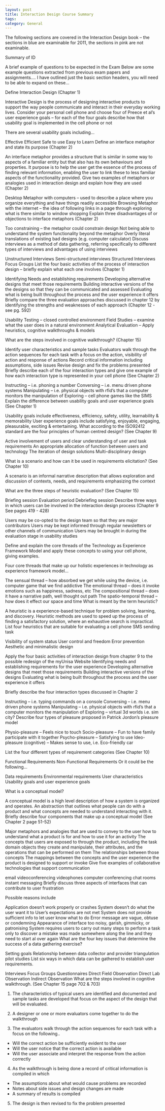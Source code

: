 ```yaml
---
layout: post
title: Interaction Design Course Summary
tags: 
category: General
---
```

The following sections are covered in the Interaction Design book – the sections in blue are examinable for 2011, the sections in pink are not examinable.

Summary of ID

 

A brief example of questions to be expected in the Exam
Below are some example questions extracted from previous exam papers and assignments…. I have outlined just the basic section headers, you will need to be able to expand on these…

Define Interaction Design (Chapter 1)

Interactive Design is the process of designing interactive products to support the way people communicate and interact in their everyday working lives.
Consider your personal cell phone and choose four of Preece et al’s user experience goals – for each of the four goals describe how that usability goal is implemented in the cell phone or not

There are several usability goals including…

Effective
Efficient
Safe to use
Easy to Learn
Define an interface metaphor and state its purpose (Chapter 2)

An interface metaphor provides a structure that is similar in some way to aspects of a familiar entity but that also has its own behaviours and properties. It purpose is to help the user get the essence of the process of finding relevant information, enabling the user to link these to less familiar aspects of the functionality provided.
Give two examples of metaphors or analogies used in interaction design and explain how they are used (Chapter 2)

Desktop Metaphor with computers – used to describe a place where you organize everything and have things readily accessible
Browsing Metaphor with the internet – the idea of following links in a page through exploring what is there similar to window shopping
Explain three disadvantages of or objections to interface metaphors (Chapter 2)

Too constraining – the metaphor could constrain design
Not being able to understand the system functionality beyond the metaphor
Overly literal translations of existing bad designs (e.g. computer calculator)
Discuss interviews as a method of data gathering, referring specifically to different types of interviews and advantages of using interviews

Unstructured Interviews
Semi-structured interviews
Structured Interviews
Focus Groups
List the four basic activities of the process of interaction design – briefly explain what each one involves (Chapter 1)

Identifying Needs and establishing requirements
Developing alternative designs that meet those requirements
Building interactive versions of the the designs so that they can be communicated and assessed
Evaluating what is being built throughout the process and the user experience it offers
Briefly compare the three evaluation approaches discussed in chapter 12 by identifying the strengths and weaknesses of each approach (Chapter 12 - see pg. 592)

Usability Testing – closed controlled environment
Field Studies – examine what the user does in a natural environment
Analytical Evaluation – Apply heuristics, cognitive walkthroughs & models

What are the steps involved in cognitive walkthrough? (Chapter 15)

Identify user characteristics and sample tasks
Evaluators walk through the action sequences for each task with a focus on the action, visibility of action and response of actions
Record critical information including assumptions, side issues
Revise design and fix the problems presented
Briefly describe each of the four interaction types and give one example of how each interaction type is represented in your cell phone (See Chapter 2)

Instructing – i.e. phoning a number
Conversing – i.e. menu driven phone systems
Manipulating – i.e. physical objects with rfid’s that a computer monitors the manipulation of
Exploring – cell phone games like the SIMS
Explain the difference between usability goals and user experience goals (See Chapter 1)

Usability goals include effectiveness, efficiency, safety, utility, learnability & memorability
User experience goals include satisfying, enjoyable, engaging, pleasurable, exciting & entertaining.
What according to the ISO92412 standard are the four principles of human centred design? (See Chapter 9)

Active involvement of users and clear understanding of user and task requirements
An appropriate allocation of function between users and technology
The iteration of design solutions
Multi-disciplinary design


What is a scenario and how can it be used in requirements elicitation? (See Chapter 10)

A scenario is an informal narrative description that allows exploration and discussion of contexts, needs, and requirements emphasizing the context


What are the three steps of heuristic evaluation? (See Chapter 15)

Briefing session
Evaluation period
Debriefing session
Describe three ways in which users can be involved in the interaction design process (Chapter 9 See pages 419 - 428)

Users may be co-opted to the design team so that they are major contributors
Users may be kept informed through regular newsletters or other channels of communication
Users may be brought in during the evaluation stage in usability studies

Define and explain the core threads of the Technology as Experience Framework Model and apply these concepts to using your cell phone, giving examples.

Four core threads that make up our holistic experiences in technology as experience framework model…

The sensual thread – how absorbed we get while using the device, i.e. computer game that we find addictive
The emotional thread – does it invoke emotions such as happiness, sadness, etc
The compositional thread – does it have a narrative path, well thought out path
The spatio-temporal thread – how does it effect our space and time
What is meant by the term heuristic?

A heuristic is a experience-based technique for problem solving, learning, and discovery. Heuristic methods are used to speed up the process of finding a satisfactory solution, where an exhaustive search is impractical.
List four heuristics that are suitable for evaluating a cell phone SMS sending task

Visibility of system status
User control and freedom
Error prevention
Aesthetic and minimalistic design

Apply the four basic activities of interaction design from chapter 9 to the possible redesign of the myUnisa Website
Identifying needs and establishing requirements for the user experience
Developing alternative designs that meet those requirements
Building interactive versions of the designs
Evaluating what is being built throughout the process and the user experience it offers

Briefly describe the four interaction types discussed in Chapter 2

Instructing – i.e. typing commands on a console
Conversing – i.e. menu driven phone systems
Manipulating – i.e. physical objects with rfid’s that a computer monitors the manipulation of
Exploring – virtual 3d worlds i.e. sim city?
Describe four types of pleasure proposed in Patrick Jordon’s pleasure model

Physio-pleasure – Feels nice to touch
Socio-pleasure – Fun to have family participate with it together
Psycho-pleasure – Satisfying to use
Ideo-pleasure (cognitive) – Makes sense to use, i.e. Eco-friendly car

List the four different types of requirement categories (See Chapter 10)

Functional Requirements
Non-Functional Requirements
Or it could be the following…

Data requirements
Environmental requirements
User characteristics
Usability goals and user experience goals

What is a conceptual model?

A conceptual model is a high level description of how a system is organized and operates. An abstraction that outlines what people can do with a product and what concepts are needed to understand interacting with it.
Briefly describe four components that make up a conceptual model (See Chapter 2 page 51-52)

Major metaphors and analogies that are used to convey to the user how to understand what a product is for and how to use it for an activity
The concepts that users are exposed to through the product, including the task domain objects they create and manipulate, their attributes, and the operations that can be performed on them
The relationships between those concepts
The mappings between the concepts and the user experience the product is designed to support or invoke
Give five examples of collaborative technologies that support communication

email
videoconferencing
videophones
computer conferencing
chat rooms
instant messaging
Briefly discuss three aspects of interfaces that can contribute to user frustration

Possible reasons include

Application doesn’t work properly or crashes
System doesn’t do what the user want it to
User’s expectations are not met
System does not provide sufficient info to let user know what to do
Error message are vague, obtuse or condemning
Appearance of interface too noisy, garish, gimmicky, or patronising
System requires users to carry out many steps to perform a task only to discover a mistake was made somewhere along the line and they need to start al over again
What are the four key issues that determine the success of a data gathering exercise?

Setting goals
Relationship between data collector and provider
triangulation
pilot studies
List six ways in which data can be gathered to establish user requirements.

Interviews
Focus Groups
Questionnaires
Direct Field Observation
Direct Lab Observation
Indirect Observation
What are the steps involved in cognitive walkthrough. (See Chapter 15 page 702 & 703)

1) The characteristics of typical users are identified and documented and sample tasks are developed that focus on the aspect of the design that will be evaluated.

2) A designer or one or more evaluators come together to do the walkthrough

3) The evaluators walk through the action sequences for each task with a focus on the following..

- Will the correct action be sufficiently evident to the user
- Will the user notice that the correct action is available
- Will the user associate and interpret the response from the action correctly
4) As the walkthrough is being done a record of critical information is compiled in which

- The assumptions about what would cause problems are recorded
- Notes about side issues and design changes are made
- A summary of results is compiled
5) The design is then revised to fix the problem presented